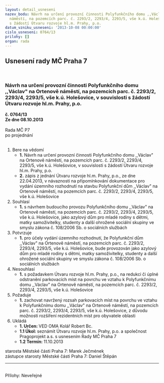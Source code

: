 ```yaml
---
layout: detail_usneseni
nazev_bodu: Návrh na určení provozní činnosti Polyfunkčního domu ,,Václav" na Ortenově
  náměstí, na pozemcích parc. č. 2293/2, 2293/4, 2293/5, vše k.ú. Holešovice, v souvislosti
  s žádostí Útvaru rozvoje hl.m. Prahy, p.o.
datum_vzniku_usneseni: '2013-10-08 00:00:00'
cislo_usneseni: 0764/13
prilohy: []
organ: rada
---
```

<div id="ucUsn_pList" class="usn">
	<span><h2>Usnesení rady MČ Praha 7 </h2>
<br></span><div class="standBody">
<span><h3>Návrh na určení provozní činnosti Polyfunkčního domu ,,Václav" na Ortenově náměstí, na pozemcích parc. č. 2293/2, 2293/4, 2293/5, vše k.ú. Holešovice, v souvislosti s žádostí Útvaru rozvoje hl.m. Prahy, p.o.</h3></span><div class="center">
		<strong>č. 0764/13</strong><br>
	</div>
<div class="center">
		<strong>Ze dne 08.10.2013</strong><br><br>
	</div>Rada MČ P7<br> po projednání<br><br><ol>
<li>Bere na vědomí<ul>
<li>
<strong>1.</strong> Návrh na určení provozní činnosti Polyfunkčního domu ,,Václav" na Ortenově náměstí, na pozemcích parc. č. 2293/2, 2293/4, 2293/5, vše k.ú. Holešovice, v souvislosti s žádostí Útvaru rozvoje hl.m. Prahy, p.o.</li>
<li>
<strong>2.</strong> zápis z jednání Útvaru rozvoje hl.m. Prahy, p.o., ze dne 22.04.2013, v návaznosti na připomínkování dokumentace pro vydání územního rozhodnutí na stavbu Polyfunkční dům ,,Václav" na Ortenově náměstí, na pozemcích parc. č. 2293/2, 2293/4, 2293/5, vše k.ú. Holešovice</li>
</ul>
</li>
<li>Souhlasí<ul><li>
<strong>1.</strong> s návrhem budoucího provozu Polyfunkčního domu ,,Václav" na Ortenově náměstí, na pozemcích parc. č. 2293/2, 2293/4, 2293/5, vše k.ú. Holešovice, jako azylový dům pro mladé rodiny s dětmi, matky samoživitelky, studenty a další ohrožené sociální skupiny ve smyslu zákona č. 108/2006 Sb. o sociálních službách</li></ul>
</li>
<li>Potvrzuje<ul><li>
<strong>1.</strong> pro účely vydání územního rozhodnutí, že Polyfunkční dům ,,Václav" na Ortenově náměstí, na pozemcích parc. č. 2293/2, 2293/4, 2293/5, vše k.ú. Holešovice, bude provozován jako azylový dům pro mladé rodiny s dětmi, matky samoživitelky, studenty a další ohrožené sociální skupiny ve smyslu zákona č. 108/2006 Sb. o sociálních službách    </li></ul>
</li>
<li>Nesouhlasí<ul><li>
<strong>1.</strong> s požadavkem Útvaru rozvoje hl.m. Prahy, p.o., na redukci či úplné odstranění parkovacích míst na povrchu ve vztahu k Polyfunkčnímu domu ,,Václav" na Ortenově náměstí, na pozemcích parc. č. 2293/2, 2293/4, 2293/5, vše k.ú. Holešovice</li></ul>
</li>
<li>Požaduje<ul><li>
<strong>1.</strong> zachovat navržený rozsah parkovacích míst na povrchu ve vztahu k Polyfunkčnímu domu ,,Václav" na Ortenově náměstí, na pozemcích parc. č. 2293/2, 2293/4, 2293/5, vše k.ú. Holešovice, z důvodu možnosti rozšíření rezidentních míst pro obyvatele oblasti</li></ul>
</li>
<li>Ukládá<ul>
<li>
<strong>1. Určen: </strong>VED OMA Kolář Robert Bc.</li>
<li>
<strong>1.1 Úkol: </strong>seznámit Útvaru rozvoje hl.m. Prahy, p.o. a společnost Pragoprojekt a.s. s usnesením Rady MČ Praha 7</li>
<li>
<strong>1.2 Termín: </strong>11.10.2013</li>
</ul>
</li>
</ol>starosta Městské části Praha 7: Marek Ječmének<br>zástupce starosty Městské části Praha 7: Daniel Štěpán <hr>
<br>Přílohy: Neveřejné</div>
</div>